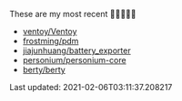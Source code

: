 These are my most recent 🌟🌟🌟🌟🌟

* [ventoy/Ventoy](https://github.com/ventoy/Ventoy)
* [frostming/pdm](https://github.com/frostming/pdm)
* [jiajunhuang/battery_exporter](https://github.com/jiajunhuang/battery_exporter)
* [personium/personium-core](https://github.com/personium/personium-core)
* [berty/berty](https://github.com/berty/berty)

Last updated: 2021-02-06T03:11:37.208217
